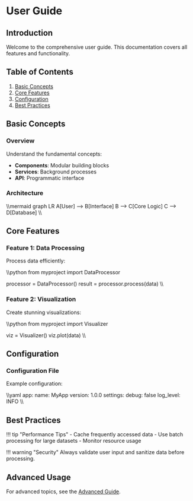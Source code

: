# User Guide

## Introduction

Welcome to the comprehensive user guide. This documentation covers all features and functionality.

## Table of Contents

1. [Basic Concepts](#basic-concepts)
2. [Core Features](#core-features)
3. [Configuration](#configuration)
4. [Best Practices](#best-practices)

## Basic Concepts

### Overview

Understand the fundamental concepts:

- **Components**: Modular building blocks
- **Services**: Background processes
- **API**: Programmatic interface

### Architecture

\\\mermaid
graph LR
    A[User] --> B[Interface]
    B --> C[Core Logic]
    C --> D[Database]
\\\

## Core Features

### Feature 1: Data Processing

Process data efficiently:

\\\python
from myproject import DataProcessor

processor = DataProcessor()
result = processor.process(data)
\\\

### Feature 2: Visualization

Create stunning visualizations:

\\\python
from myproject import Visualizer

viz = Visualizer()
viz.plot(data)
\\\

## Configuration

### Configuration File

Example configuration:

\\\yaml
app:
  name: MyApp
  version: 1.0.0
  settings:
    debug: false
    log_level: INFO
\\\

## Best Practices

!!! tip "Performance Tips"
    - Cache frequently accessed data
    - Use batch processing for large datasets
    - Monitor resource usage

!!! warning "Security"
    Always validate user input and sanitize data before processing.

## Advanced Usage

For advanced topics, see the [Advanced Guide](advanced-topics.md).

